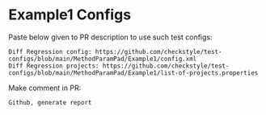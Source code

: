 # Example1 Configs
Paste below given to PR description to use such test configs:
```
Diff Regression config: https://github.com/checkstyle/test-configs/blob/main/MethodParamPad/Example1/config.xml
Diff Regression projects: https://github.com/checkstyle/test-configs/blob/main/MethodParamPad/Example1/list-of-projects.properties
```
Make comment in PR:
```
Github, generate report
```

